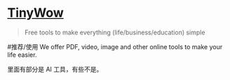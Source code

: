 # [TinyWow](https://tinywow.com/)
> Free tools to make everything (life/business/education) simple

#推荐/使用
We offer PDF, video, image and other online tools to make your life easier.

里面有部分是 AI 工具，有些不是。